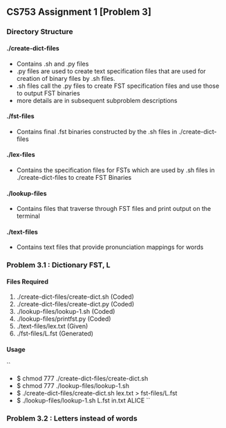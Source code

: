 ## CS753 Assignment 1 [Problem 3]

### Directory Structure

#### ./create-dict-files
- Contains .sh and .py files
- .py files are used to create text specification files that are used for creation of binary files by .sh files.
- .sh files call the .py files to create FST specification files and use those to output FST binaries
- more details are in subsequent subproblem descriptions

#### ./fst-files
- Contains final .fst binaries constructed by the .sh files in ./create-dict-files

#### ./lex-files
- Contains the specification files for FSTs which are used by .sh files in ./create-dict-files to create FST Binaries

#### ./lookup-files
- Contains files that traverse through FST files and print output on the terminal

#### ./text-files
- Contains text files that provide pronunciation mappings for words

### Problem 3.1 : Dictionary FST, L

#### Files Required
1. ./create-dict-files/create-dict.sh (Coded)
2. ./create-dict-files/create-dict.py (Coded)
3. ./lookup-files/lookup-1.sh (Coded)
4. ./lookup-files/printfst.py (Coded)
5. ./text-files/lex.txt (Given)
6. ./fst-files/L.fst (Generated)

#### Usage
``
- $ chmod 777 ./create-dict-files/create-dict.sh
- $ chmod 777 ./lookup-files/lookup-1.sh
- $ ./create-dict-files/create-dict.sh lex.txt > fst-files/L.fst
- $ ./lookup-files/lookup-1.sh L.fst in.txt ALICE
``

### Problem 3.2 : Letters instead of words